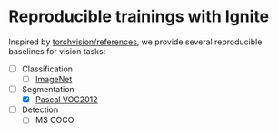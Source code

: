 # Reproducible trainings with Ignite

Inspired by [torchvision/references](https://github.com/pytorch/vision/tree/master/references), we provide several 
reproducible baselines for vision tasks:

* [ ] Classification
    * [ ] [ImageNet](classification/imagenet)

* [ ] Segmentation
    * [x] [Pascal VOC2012](segmentation/pascal_voc2012)
    
* [ ] Detection
    * [ ] MS COCO
